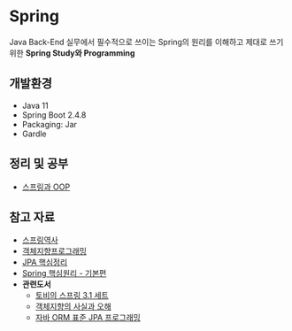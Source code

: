 # Spring
Java Back-End 실무에서 필수적으로 쓰이는 Spring의 원리를 이해하고 제대로 쓰기 위한 **Spring Study와 Programming**



## 개발환경

- Java 11
- Spring Boot 2.4.8
- Packaging: Jar
- Gardle



## 정리 및 공부

- [스프링과 OOP](/Summary/Spring과_OOP.md)

  

## 참고 자료

- [스프링역사](https://www.quickprogrammingtips.com/spring-boot/history-of-spring-framework-and-spring-boot.html)
- [객체지향프로그래밍](https://ko.wikipedia.org/wiki/%EA%B0%9D%EC%B2%B4_%EC%A7%80%ED%96%A5%ED%94%84%EB%A1%9C%EA%B7%B8%EB%9E%98%EB%B0%8D)
- [JPA 핵심정리](https://github.com/KimByeongHwan/JPA-Programming)
- [Spring 핵심원리 - 기본편](https://www.inflearn.com/course/%EC%8A%A4%ED%94%84%EB%A7%81-%ED%95%B5%EC%8B%AC-%EC%9B%90%EB%A6%AC-%EA%B8%B0%EB%B3%B8%ED%8E%B8/dashboard)
- **관련도서**
  - [토비의 스프링 3.1 세트](http://www.yes24.com/Product/Goods/7516911)
  - [객체지향의 사실과 오해](http://www.yes24.com/Product/Goods/18249021)
  - [자바 ORM 표준 JPA 프로그래밍](http://www.yes24.com/Product/Goods/19040233)
